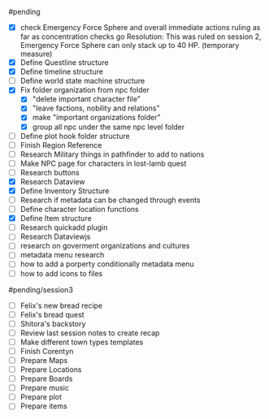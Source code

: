 #pending 
- [x]  check Emergency Force Sphere and overall immediate actions ruling as far as concentration checks go 
      Resolution: This was ruled on session 2, Emergency Force Sphere can only stack up to 40 HP. (temporary measure)
- [x]  Define Questline structure
- [x]  Define timeline structure
- [ ]  Define world state machine structure
- [x]  Fix folder organization from npc folder 
	- [x]  "delete important character file"
	- [x]  "leave factions, nobility and relations"
	- [x]  make "important organizations folder" 
	- [x]  group all npc under the same npc level folder 
- [ ]  Define plot hook folder structure
- [ ]  Finish Region Reference
- [ ]  Research Military things in pathfinder to add to nations
- [ ]  Make NPC page for characters in lost-lamb quest
- [ ]  Research buttons 
- [x]  Research Dataview 
- [x]  Define Inventory Structure
- [ ]  Research if metadata can be changed through events
- [ ]  Define character location functions
- [x]  Define Item structure
- [ ]  Research quickadd plugin
- [ ] Research Dataviewjs
- [ ] research on goverment organizations and cultures
- [ ]  metadata menu research
- [ ]  how to add a porperty conditionally metadata menu
- [ ]  how to add icons to files 

#pending/session3
- [ ]  Felix's new bread recipe
- [ ]  Felix's bread quest
- [ ]  Shitora's backstory
- [ ]  Review last session notes to create recap 
- [ ]  Make different town types templates 
- [ ]  Finish Corentyn
- [ ]  Prepare Maps
- [ ]  Prepare Locations
- [ ]  Prepare Boards
- [ ]  Prepare music
- [ ]  Prepare plot 
- [ ]  Prepare items
